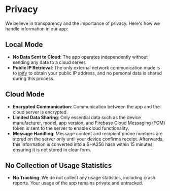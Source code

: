 # Privacy

We believe in transparency and the importance of privacy. Here's how we handle information in our app:

## Local Mode

- **No Data Sent to Cloud**: The app operates independently without sending any data to a cloud server.
- **Public IP Retrieval**: The only external network communication made is to [ipify](https://www.ipify.org) to obtain your public IP address, and no personal data is shared during this process.

## Cloud Mode

- **Encrypted Communication**: Communication between the app and the cloud server is encrypted.
- **Limited Data Sharing**: Only essential data such as the device manufacturer, model, app version, and Firebase Cloud Messaging (FCM) token is sent to the server to enable cloud functionality.
- **Message Handling**: Message content and recipient phone numbers are stored on the server only until your device confirms receipt. Afterwards, this information is converted into a SHA256 hash within 15 minutes, ensuring it is not stored in clear form.

## No Collection of Usage Statistics

- **No Tracking**: We do not collect any usage statistics, including crash reports. Your usage of the app remains private and untracked.
